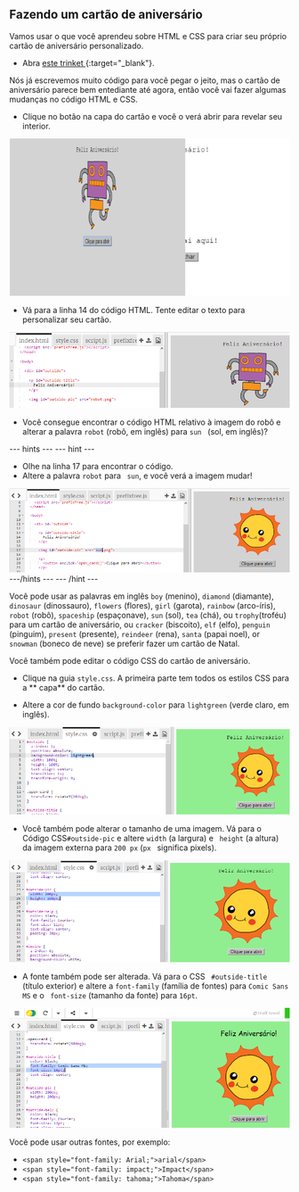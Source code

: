 ## Fazendo um cartão de aniversário

Vamos usar o que você aprendeu sobre HTML e CSS para criar seu próprio cartão de aniversário personalizado.

+ Abra [ este trinket ](http://jumpto.cc/web-card) {:target="_blank"}.

Nós já escrevemos muito código para você pegar o jeito, mas o cartão de aniversário parece bem entediante até agora, então você vai fazer algumas mudanças no código HTML e CSS.

+ Clique no botão na capa do cartão e você o verá abrir para revelar seu interior.

![screenshot](images/birthday-click.png)

+ Vá para a linha 14 do código HTML. Tente editar o texto para personalizar seu cartão.

![screenshot](images/birthday-card-html.png)

+ Você consegue encontrar o código HTML relativo à imagem do robô e alterar a palavra ` robot ` (robô, em inglês) para `sun ` (sol, em inglês)?

\--- hints \--- \--- hint \---

+ Olhe na linha 17 para encontrar o código.
+ Altere a palavra ` robot ` para ` sun`, e você verá a imagem mudar!

![screenshot](images/birthday-card-sun.png) \---/hints \--- \--- /hint \---

Você pode usar as palavras em inglês `boy` (menino), `diamond` (diamante), `dinosaur` (dinossauro), `flowers` (flores), `girl` (garota), `rainbow` (arco-íris), `robot` (robô), `spaceship` (espaçonave), `sun` (sol), `tea` (chá), ou `trophy`(troféu) para um cartão de aniversário, ou `cracker` (biscoito), `elf` (elfo), `penguin` (pinguim), `present` (presente), `reindeer` (rena), `santa` (papai noel), or `snowman` (boneco de neve) se preferir fazer um cartão de Natal.

Você também pode editar o código CSS do cartão de aniversário.

+ Clique na guia ` style.css `. A primeira parte tem todos os estilos CSS para a ** capa** do cartão.

+ Altere a cor de fundo `background-color` para ` lightgreen ` (verde claro, em inglês).

![screenshot](images/birthday-card-outside.png)

+ Você também pode alterar o tamanho de uma imagem. Vá para o Código CSS` #outside-pic ` e altere `width` (a largura) e ` height` (a altura) da imagem externa para ` 200 px ` (`px ` significa pixels).

![screenshot](images/birthday-card-size.png)

+ A fonte também pode ser alterada. Vá para o CSS ` #outside-title` (título exterior) e altere a `font-family` (família de fontes) para ` Comic Sans MS ` e o ` font-size` (tamanho da fonte) para ` 16pt `.

![screenshot](images/birthday-card-font.png)

Você pode usar outras fontes, por exemplo:

+ `<span style="font-family: Arial;">arial</span>`
+ `<span style="font-family: impact;">Impact</span>`
+ `<span style="font-family: tahoma;">Tahoma</span>`